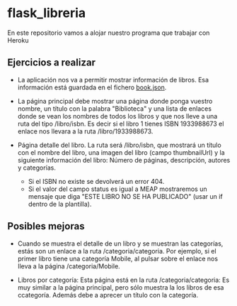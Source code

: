 # flask_libreria

En este repositorio vamos a alojar nuestro programa que trabajar con Heroku

## Ejercicios a realizar

* La aplicación nos va a permitir mostrar información de libros. Esa información está guardada en el fichero [book.json](https://github.com/FranJaviMN/flask_libreria/blob/master/books.json).

* La página principal debe mostrar una página donde ponga vuestro nombre, un título con la palabra "Biblioteca" y una lista de enlaces donde se vean los nombres de todos los libros y que nos lleve a una ruta del tipo /libro/isbn. Es decir si el libro 1 tienes ISBN 1933988673 el enlace nos llevara a la ruta /libro/1933988673.

* Página detalle del libro. La ruta será /libro/isbn, que mostrará un título con el nombre del libro, una imagen del libro (campo thumbnailUrl) y la siguiente información del libro: Número de páginas, descripción, autores y categorías.

  * Si el ISBN no existe se devolverá un error 404.
  * Si el valor del campo status es igual a MEAP mostraremos un mensaje que diga "ESTE LIBRO NO SE HA PUBLICADO" (usar un if dentro de la plantilla).

## Posibles mejoras

* Cuando se muestra el detalle de un libro y se muestran las categorías, estás son un enlace a la ruta /categoria/categoria. Por ejemplo, si el primer libro tiene una categoría  Mobile, al pulsar sobre el enlace nos lleva a la página /categoria/Mobile.

* Libros por categoría: Esta página está en la ruta /categoria/categoria: Es muy similar a la página principal, pero sólo muestra la los libros de esa ccategoría. Además debe a aprecer un título con la categoría.